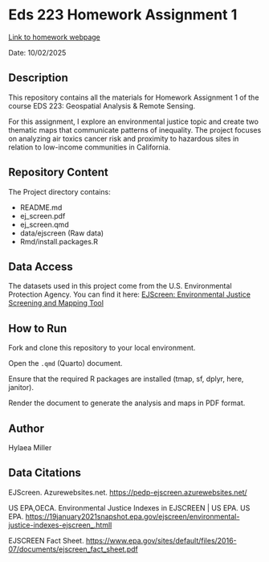 # Eds 223 Homework Assignment 1

[Link to homework webpage](https://eds-223-geospatial.github.io/assignments/HW1.html)

Date: 10/02/2025

## Description

This repository contains all the materials for Homework Assignment 1 of the course EDS 223: Geospatial Analysis & Remote Sensing.

For this assignment, I explore an environmental justice topic and create two thematic maps that communicate patterns of inequality. The project focuses on analyzing air toxics cancer risk and proximity to hazardous sites in relation to low-income communities in California.

## Repository Content

The Project directory contains:
- README.md
- ej_screen.pdf    
- ej_screen.qmd 
- data/ejscreen (Raw data)
- Rmd/install.packages.R

## Data Access

The datasets used in this project come from the U.S. Environmental Protection Agency.
You can find it here: [EJScreen: Environmental Justice Screening and Mapping Tool](https://pedp-ejscreen.azurewebsites.net/)

## How to Run

Fork and clone this repository to your local environment.

Open the `.qmd` (Quarto) document.

Ensure that the required R packages are installed (tmap, sf, dplyr, here, janitor). 

Render the document to generate the analysis and maps in PDF format.

## Author
Hylaea Miller


## Data Citations

EJScreen. Azurewebsites.net. https://pedp-ejscreen.azurewebsites.net/

US EPA,OECA. Environmental Justice Indexes in EJSCREEN | US EPA. US EPA. https://19january2021snapshot.epa.gov/ejscreen/environmental-justice-indexes-ejscreen_.htmll

EJSCREEN Fact Sheet. https://www.epa.gov/sites/default/files/2016-07/documents/ejscreen_fact_sheet.pdf
